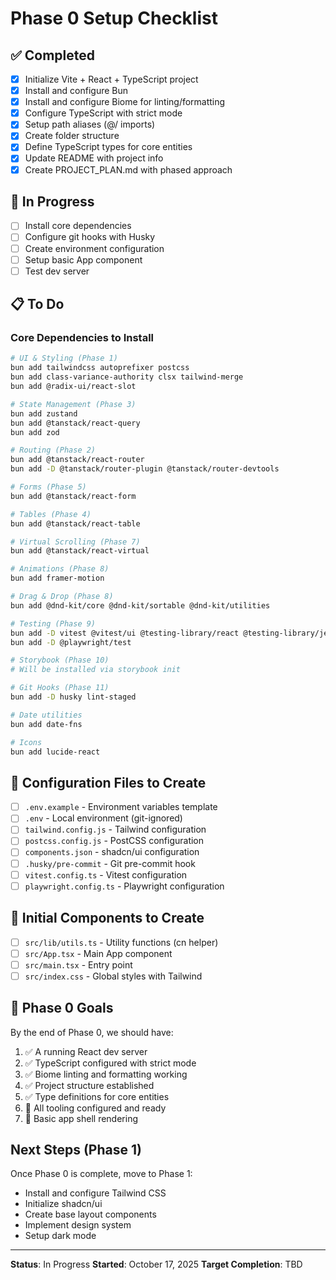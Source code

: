 # Phase 0 Setup Checklist

## ✅ Completed

- [x] Initialize Vite + React + TypeScript project
- [x] Install and configure Bun
- [x] Install and configure Biome for linting/formatting
- [x] Configure TypeScript with strict mode
- [x] Setup path aliases (@/ imports)
- [x] Create folder structure
- [x] Define TypeScript types for core entities
- [x] Update README with project info
- [x] Create PROJECT_PLAN.md with phased approach

## 🚧 In Progress

- [ ] Install core dependencies
- [ ] Configure git hooks with Husky
- [ ] Create environment configuration
- [ ] Setup basic App component
- [ ] Test dev server

## 📋 To Do

### Core Dependencies to Install

```bash
# UI & Styling (Phase 1)
bun add tailwindcss autoprefixer postcss
bun add class-variance-authority clsx tailwind-merge
bun add @radix-ui/react-slot

# State Management (Phase 3)
bun add zustand
bun add @tanstack/react-query
bun add zod

# Routing (Phase 2)
bun add @tanstack/react-router
bun add -D @tanstack/router-plugin @tanstack/router-devtools

# Forms (Phase 5)
bun add @tanstack/react-form

# Tables (Phase 4)
bun add @tanstack/react-table

# Virtual Scrolling (Phase 7)
bun add @tanstack/react-virtual

# Animations (Phase 8)
bun add framer-motion

# Drag & Drop (Phase 8)
bun add @dnd-kit/core @dnd-kit/sortable @dnd-kit/utilities

# Testing (Phase 9)
bun add -D vitest @vitest/ui @testing-library/react @testing-library/jest-dom
bun add -D @playwright/test

# Storybook (Phase 10)
# Will be installed via storybook init

# Git Hooks (Phase 11)
bun add -D husky lint-staged

# Date utilities
bun add date-fns

# Icons
bun add lucide-react
```

## 🔧 Configuration Files to Create

- [ ] `.env.example` - Environment variables template
- [ ] `.env` - Local environment (git-ignored)
- [ ] `tailwind.config.js` - Tailwind configuration
- [ ] `postcss.config.js` - PostCSS configuration
- [ ] `components.json` - shadcn/ui configuration
- [ ] `.husky/pre-commit` - Git pre-commit hook
- [ ] `vitest.config.ts` - Vitest configuration
- [ ] `playwright.config.ts` - Playwright configuration

## 📝 Initial Components to Create

- [ ] `src/lib/utils.ts` - Utility functions (cn helper)
- [ ] `src/App.tsx` - Main App component
- [ ] `src/main.tsx` - Entry point
- [ ] `src/index.css` - Global styles with Tailwind

## 🎯 Phase 0 Goals

By the end of Phase 0, we should have:
1. ✅ A running React dev server
2. ✅ TypeScript configured with strict mode
3. ✅ Biome linting and formatting working
4. ✅ Project structure established
5. ✅ Type definitions for core entities
6. 🚧 All tooling configured and ready
7. 🚧 Basic app shell rendering

## Next Steps (Phase 1)

Once Phase 0 is complete, move to Phase 1:
- Install and configure Tailwind CSS
- Initialize shadcn/ui
- Create base layout components
- Implement design system
- Setup dark mode

---

**Status**: In Progress
**Started**: October 17, 2025
**Target Completion**: TBD
